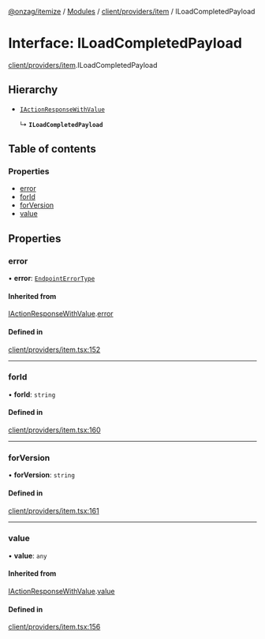 [@onzag/itemize](../README.md) / [Modules](../modules.md) / [client/providers/item](../modules/client_providers_item.md) / ILoadCompletedPayload

# Interface: ILoadCompletedPayload

[client/providers/item](../modules/client_providers_item.md).ILoadCompletedPayload

## Hierarchy

- [`IActionResponseWithValue`](client_providers_item.IActionResponseWithValue.md)

  ↳ **`ILoadCompletedPayload`**

## Table of contents

### Properties

- [error](client_providers_item.ILoadCompletedPayload.md#error)
- [forId](client_providers_item.ILoadCompletedPayload.md#forid)
- [forVersion](client_providers_item.ILoadCompletedPayload.md#forversion)
- [value](client_providers_item.ILoadCompletedPayload.md#value)

## Properties

### error

• **error**: [`EndpointErrorType`](../modules/base_errors.md#endpointerrortype)

#### Inherited from

[IActionResponseWithValue](client_providers_item.IActionResponseWithValue.md).[error](client_providers_item.IActionResponseWithValue.md#error)

#### Defined in

[client/providers/item.tsx:152](https://github.com/onzag/itemize/blob/5c2808d3/client/providers/item.tsx#L152)

___

### forId

• **forId**: `string`

#### Defined in

[client/providers/item.tsx:160](https://github.com/onzag/itemize/blob/5c2808d3/client/providers/item.tsx#L160)

___

### forVersion

• **forVersion**: `string`

#### Defined in

[client/providers/item.tsx:161](https://github.com/onzag/itemize/blob/5c2808d3/client/providers/item.tsx#L161)

___

### value

• **value**: `any`

#### Inherited from

[IActionResponseWithValue](client_providers_item.IActionResponseWithValue.md).[value](client_providers_item.IActionResponseWithValue.md#value)

#### Defined in

[client/providers/item.tsx:156](https://github.com/onzag/itemize/blob/5c2808d3/client/providers/item.tsx#L156)
